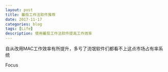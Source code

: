 ```yaml
---
layout: post
title: 蕃茄工作法软件推荐
date: 2017-11-17
categories: blog
tags: [Life]
description: 使用蕃茄工作法软件提高工作效率
---
```


自从改用MAC工作效率有所提升，多亏了流氓软件们都看不上这点市场占有率系统

Focus